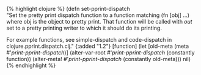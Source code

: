 {% highlight clojure %}
(defn set-pprint-dispatch  
  "Set the pretty print dispatch function to a function matching (fn [obj] ...)
where obj is the object to pretty print. That function will be called with *out* set
to a pretty printing writer to which it should do its printing.

For example functions, see simple-dispatch and code-dispatch in 
clojure.pprint.dispatch.clj."
  {:added "1.2"}
  [function]
  (let [old-meta (meta #'*print-pprint-dispatch*)]
    (alter-var-root #'*print-pprint-dispatch* (constantly function))
    (alter-meta! #'*print-pprint-dispatch* (constantly old-meta)))
  nil)
{% endhighlight %}
